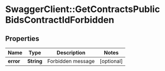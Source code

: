 # SwaggerClient::GetContractsPublicBidsContractIdForbidden

## Properties
Name | Type | Description | Notes
------------ | ------------- | ------------- | -------------
**error** | **String** | Forbidden message | [optional] 


